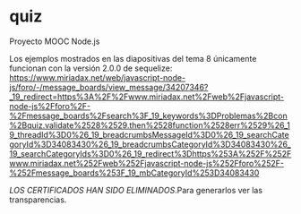 # quiz
Proyecto MOOC Node.js

Los ejemplos mostrados en las diapositivas del tema 8 únicamente funcionan con la versión 2.0.0 de sequelize:
https://www.miriadax.net/web/javascript-node-js/foro/-/message_boards/view_message/34207346?_19_redirect=https%3A%2F%2Fwww.miriadax.net%2Fweb%2Fjavascript-node-js%2Fforo%2F-%2Fmessage_boards%2Fsearch%3F_19_keywords%3DProblemas%2Bcon%2Bquiz.validate%2528%2529.then%2528function%2528err%2529%26_19_threadId%3D0%26_19_breadcrumbsMessageId%3D0%26_19_searchCategoryId%3D34083430%26_19_breadcrumbsCategoryId%3D34083430%26_19_searchCategoryIds%3D0%26_19_redirect%3Dhttps%253A%252F%252Fwww.miriadax.net%252Fweb%252Fjavascript-node-js%252Fforo%252F-%252Fmessage_boards%253F_19_mbCategoryId%253D34083430

*LOS CERTIFICADOS HAN SIDO ELIMINADOS*.Para generarlos ver las transparencias.
